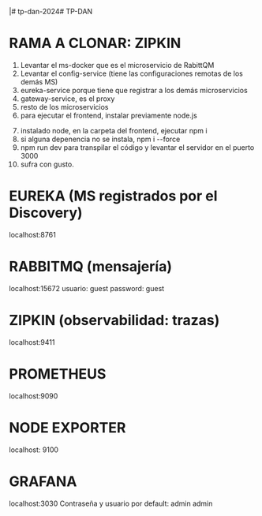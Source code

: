 |# tp-dan-2024# TP-DAN

# RAMA A CLONAR: ZIPKIN

1. Levantar el ms-docker que es el microservicio de RabittQM
2. Levantar el config-service (tiene las configuraciones remotas de los demás MS)
3. eureka-service porque tiene que registrar a los demás microservicios
4. gateway-service, es el proxy
5. resto de los microservicios
6. para ejecutar el frontend, instalar previamente node.js

7) instalado node, en la carpeta del frontend, ejecutar npm i
8) si alguna depenencia no se instala, npm i --force
9) npm run dev para transpilar el código y levantar el servidor en el puerto 3000
10) sufra con gusto.

# EUREKA (MS registrados por el Discovery)

localhost:8761

# RABBITMQ (mensajería)

localhost:15672
usuario: guest
password: guest

# ZIPKIN (observabilidad: trazas)

localhost:9411

# PROMETHEUS

localhost:9090

# NODE EXPORTER

localhost: 9100

# GRAFANA

localhost:3030
Contraseña y usuario por default: admin admin
